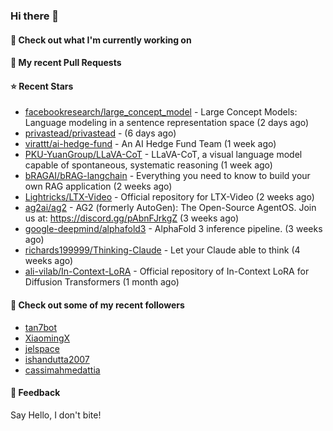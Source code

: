 ### Hi there 👋

#### 👷 Check out what I'm currently working on

#### 🔨 My recent Pull Requests


#### ⭐ Recent Stars

- [facebookresearch/large_concept_model](https://github.com/facebookresearch/large_concept_model) - Large Concept Models: Language modeling in a sentence representation space (2 days ago)
- [privastead/privastead](https://github.com/privastead/privastead) -  (6 days ago)
- [virattt/ai-hedge-fund](https://github.com/virattt/ai-hedge-fund) - An AI Hedge Fund Team (1 week ago)
- [PKU-YuanGroup/LLaVA-CoT](https://github.com/PKU-YuanGroup/LLaVA-CoT) - LLaVA-CoT, a visual language model capable of spontaneous, systematic reasoning (1 week ago)
- [bRAGAI/bRAG-langchain](https://github.com/bRAGAI/bRAG-langchain) - Everything you need to know to build your own RAG application (2 weeks ago)
- [Lightricks/LTX-Video](https://github.com/Lightricks/LTX-Video) - Official repository for LTX-Video (2 weeks ago)
- [ag2ai/ag2](https://github.com/ag2ai/ag2) - AG2 (formerly AutoGen): The Open-Source AgentOS. Join us at: https://discord.gg/pAbnFJrkgZ (3 weeks ago)
- [google-deepmind/alphafold3](https://github.com/google-deepmind/alphafold3) - AlphaFold 3 inference pipeline. (3 weeks ago)
- [richards199999/Thinking-Claude](https://github.com/richards199999/Thinking-Claude) - Let your Claude able to think (4 weeks ago)
- [ali-vilab/In-Context-LoRA](https://github.com/ali-vilab/In-Context-LoRA) - Official repository of In-Context LoRA for Diffusion Transformers (1 month ago)

#### 👯 Check out some of my recent followers

- [tan7bot](https://github.com/tan7bot)
- [XiaomingX](https://github.com/XiaomingX)
- [jelspace](https://github.com/jelspace)
- [ishandutta2007](https://github.com/ishandutta2007)
- [cassimahmedattia](https://github.com/cassimahmedattia)

#### 💬 Feedback

Say Hello, I don't bite!